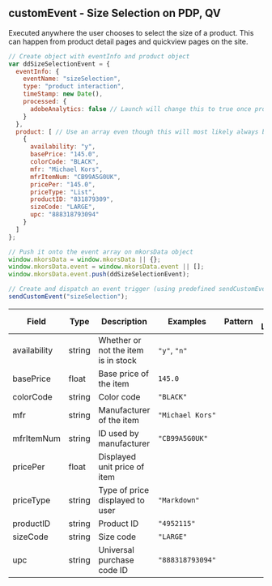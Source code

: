 ## customEvent - Size Selection on PDP, QV
Executed anywhere the user chooses to select the size of a product. This can happen from product detail pages and quickview pages on the site.

```javascript
// Create object with eventInfo and product object
var ddSizeSelectionEvent = {
  eventInfo: {
    eventName: "sizeSelection",
    type: "product interaction",
    timeStamp: new Date(),
    processed: {
      adobeAnalytics: false // Launch will change this to true once processed
    }
  },
  product: [ // Use an array even though this will most likely always be a single item
    {
      availability: "y",
      basePrice: "145.0",
      colorCode: "BLACK",
      mfr: "Michael Kors",
      mfrItemNum: "CB99A5G0UK",
      pricePer: "145.0",
      priceType: "List",
      productID: "831879309",
      sizeCode: "LARGE",
      upc: "888318793094"
    }
  ]
};

// Push it onto the event array on mkorsData object
window.mkorsData = window.mkorsData || {};
window.mkorsData.event = window.mkorsData.event || [];
window.mkorsData.event.push(ddSizeSelectionEvent);

// Create and dispatch an event trigger (using predefined sendCustomEvent function)
sendCustomEvent("sizeSelection");
```

|Field|Type|Description|Examples|Pattern|Min Length|Max Length|Min|Max|Multiple Of|
|-----|----|-----------|--------|-------|----------|----------|---|---|-----------|
|availability|string|Whether or not the item is in stock|`"y"`, `"n"`|||||||
|basePrice|float|Base price of the item|`145.0`|||||||
|colorCode|string|Color code|`"BLACK"`|||||||
|mfr|string|Manufacturer of the item|`"Michael Kors"`|||||||
|mfrItemNum|string|ID used by manufacturer|`"CB99A5G0UK"`|||||||
|pricePer|float|Displayed unit price of item||||||||
|priceType|string|Type of price displayed to user|`"Markdown"`|||||||
|productID|string|Product ID|`"4952115"`|||||||
|sizeCode|string|Size code|`"LARGE"`|||||||
|upc|string|Universal purchase code ID|`"888318793094"`|||||||